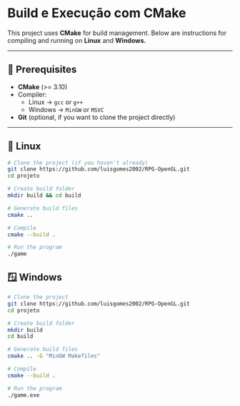 # Build e Execução com CMake

This project uses **CMake** for build management.
Below are instructions for compiling and running on **Linux** and **Windows.**

---

## 🔧 Prerequisites

- **CMake** (>= 3.10)
- Compiler:
  - Linux → `gcc` or `g++`
  - Windows → `MinGW` or `MSVC`
- **Git** (optional, if you want to clone the project directly)

---

## 🐧 Linux

```bash
# Clone the project (if you haven't already)
git clone https://github.com/luisgomes2002/RPG-OpenGL.git
cd projeto

# Create build folder
mkdir build && cd build

# Generate build files
cmake ..

# Compile
cmake --build .

# Run the program
./game
```

## 🪟 Windows

```bash
# Clone the project
git clone https://github.com/luisgomes2002/RPG-OpenGL.git
cd projeto

# Create build folder
mkdir build
cd build

# Generate build files
cmake .. -G "MinGW Makefiles"

# Compile
cmake --build .

# Run the program
./game.exe
```
